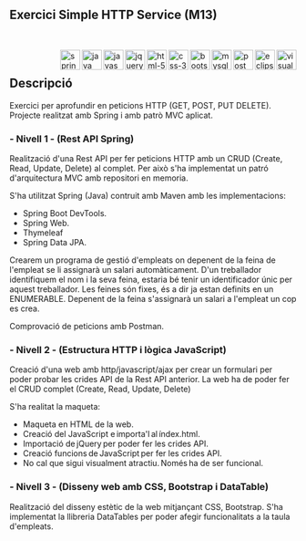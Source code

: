 ## Exercici Simple HTTP Service (M13)
<br>

<img src="https://github.com/GerardPuigl/TechnologyStackIcons/blob/main/Logos/visual-studio-code.svg" alt="visual-studio-code" align="right" height="35px"></img>
<img src="https://github.com/GerardPuigl/TechnologyStackIcons/blob/main/Logos/eclipse.svg" alt="eclipse" align="right" height="35px"></img>
<img src="https://github.com/GerardPuigl/TechnologyStackIcons/blob/main/Logos/postman.svg" alt="postman" align="right" height="35px"></img>
<img src="https://github.com/GerardPuigl/TechnologyStackIcons/blob/main/Logos/datatables.png" alt="mysql" align="right" height="35px"></img>
<img src="https://github.com/GerardPuigl/TechnologyStackIcons/blob/main/Logos/bootstrap.svg" alt="bootstrap" align="right" height="35px"></img>
<img src="https://github.com/GerardPuigl/TechnologyStackIcons/blob/main/Logos/css-3.svg" alt="css-3" align="right" height="35px"></img>
<img src="https://github.com/GerardPuigl/TechnologyStackIcons/blob/main/Logos/html-5.svg" alt="html-5" align="right" height="35px"></img>
<img src="https://github.com/GerardPuigl/TechnologyStackIcons/blob/main/Logos/jquery.svg" alt="jquery" align="right" height="35px"></img>
<img src="https://github.com/GerardPuigl/TechnologyStackIcons/blob/main/Logos/javascript.svg" alt="javascript" align="right" height="35px"></img>
<img src="https://github.com/GerardPuigl/TechnologyStackIcons/blob/main/Logos/java.svg" alt="java" align="right" height="35px"></img>
<img src="https://github.com/GerardPuigl/TechnologyStackIcons/blob/main/Logos/spring-long.svg" alt="spring-long" align="right" height="35px"></img>

<br>

## Descripció

Exercici per aprofundir en peticions HTTP (GET, POST, PUT DELETE). Projecte realitzat amb Spring i amb patrò MVC aplicat.
<br>


### - Nivell 1 - (Rest API Spring)

Realització d'una Rest API per fer peticions HTTP amb un CRUD (Create, Read, Update, Delete) al complet. Per això s'ha implementat un patró d'arquitectura MVC amb repositori en memoria.

S'ha utilitzat Spring (Java) contruit amb Maven amb les implementacions:
- Spring Boot DevTools.
- Spring Web.
- Thymeleaf
- Spring Data JPA.

Crearem un programa de gestió d'empleats on depenent de la feina de l'empleat se li assignarà un salari automàticament. D'un treballador identifiquem el nom i la seva feina, estaria bé tenir un identificador únic per aquest treballador. Les feines són fixes, és a dir ja estan definits en un ENUMERABLE. Depenent de la feina s'assignarà un salari a l'empleat un cop es crea.

Comprovació de peticions amb Postman. 
<br>

### - Nivell 2 - (Estructura HTTP i lògica JavaScript)

Creació d'una web amb http/javascript/ajax per crear un formulari per poder probar les crides API de la Rest API anterior.
La web ha de poder fer el CRUD complet (Create, Read, Update, Delete) 

S'ha realitat la maqueta:
- Maqueta en HTML de la web. 
- Creació del JavaScript e importa'l al índex.html. 
- Importació de jQuery per poder fer les crides API.
- Creació funcions de JavaScript per fer les crides API. 
- No cal que sigui visualment atractiu. Només ha de ser funcional. 


### - Nivell 3 - (Disseny web amb CSS, Bootstrap i DataTable)

Realització del disseny estètic de la web mitjançant CSS, Bootstrap. S'ha implementat la llibreria DataTables per poder afegir funcionalitats a la taula d'empleats.
